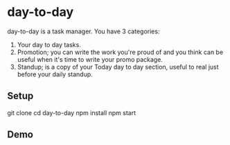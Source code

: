 # day-to-day

day-to-day is a task manager.
You have 3 categories:

1. Your day to day tasks.
2. Promotion; you can write the work you're proud of and you think can be useful when it's time to write your promo package.
3. Standup; is a copy of your Today day to day section, useful to real just before your daily standup.

## Setup

git clone
cd day-to-day
npm install
npm start

## Demo

